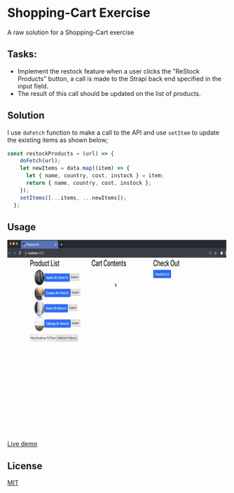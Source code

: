 # Shopping-Cart Exercise

A raw solution for a Shopping-Cart exercise

## Tasks:

- Implement the restock feature when a user clicks the "ReStock Products" button, a call is made to the Strapi back end specified in the input field.
- The result of this call should be updated on the list of products.

## Solution
I use `doFetch` function to make a call to the API and use `setItem` to update the existing items as shown below;
```javaScript
const restockProducts = (url) => {
    doFetch(url);
    let newItems = data.map((item) => {
      let { name, country, cost, instock } = item;
      return { name, country, cost, instock };
    });
    setItems([...items, ...newItems]);
  };
```
## Usage

<img src = 'example.gif' width="500" height="440"> 

[Live demo](#)

## License
[MIT](https://github.com/anyapages/shopping-cart-exercise/blob/main/LICENSE) 
